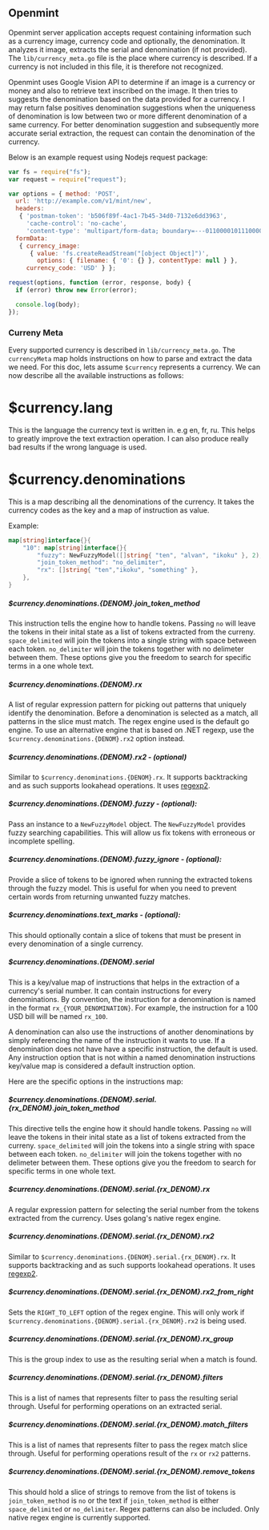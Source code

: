 ## Openmint

Openmint server application accepts request containing information such as a currency image, currency code and optionally,
the denomination. It analyzes it image, extracts the serial and denomination (if not provided). The `lib/currency_meta.go`
file is the place where currency is described. If a currency is not included in this file, 
it is therefore not recognized. 

Openmint uses Google Vision API to determine if an image is a currency or money and also 
to retrieve text inscribed on the image. It then tries to suggests the denomination
based on the data provided for a currency. I may return false positives denomination suggestions
when the uniqueness of denomination is low between two or more different denomination of a 
same currency. For better denomination suggestion and subsequently more accurate serial 
extraction, the request can contain the denomination of the currency. 

Below is an example request using Nodejs request package:

```js
var fs = require("fs");
var request = require("request");

var options = { method: 'POST',
  url: 'http://example.com/v1/mint/new',
  headers: 
   { 'postman-token': 'b506f89f-4ac1-7b45-34d0-7132e6dd3963',
     'cache-control': 'no-cache',
     'content-type': 'multipart/form-data; boundary=---011000010111000001101001' },
  formData: 
   { currency_image: 
      { value: 'fs.createReadStream("[object Object]")',
        options: { filename: { '0': {} }, contentType: null } },
     currency_code: 'USD' } };

request(options, function (error, response, body) {
  if (error) throw new Error(error);

  console.log(body);
});

```

### Curreny Meta

Every supported currency is described in `lib/currency_meta.go`. The `currencyMeta`
map holds instructions on how to parse and extract the data we need.
For this doc, lets assume `$currency` represents a currency. We can now describe all the available 
instructions as follows:

# $currency.lang
This is the language the currency text is written in. e.g en, fr, ru. This
helps to greatly improve the text extraction operation. I can also
produce really bad results if the wrong language is used.

# $currency.denominations
This is a map describing all the denominations of the currency. It
takes the currency codes as the key and a map of instruction as value.

Example:

```go
map[string]interface{}{
	"10": map[string]interface{}{
		"fuzzy": NewFuzzyModel([]string{ "ten", "alvan", "ikoku" }, 2),
		"join_token_method": "no_delimiter",
		"rx": []string{ "ten","ikoku", "something" },
	},
}
```

##### $currency.denominations.{DENOM}.join_token_method
This instruction tells the engine how to handle tokens. Passing `no` will
leave the tokens in their inital state as a list of tokens extracted from the curreny. `space_delimited` 
will join the tokens into a single string with space between each token. `no_delimiter` will join the tokens together
with no delimeter between them. These options give you the freedom to search for specific terms in a one
whole text.

##### $currency.denominations.{DENOM}.rx
A list of regular expression pattern for picking out patterns that uniquely
identify the denomination. Before a denomination is selected as a match, 
all patterns in the slice must match. The regex engine used is the default
go engine. To use an alternative engine that is based on .NET regexp, use
the `$currency.denominations.{DENOM}.rx2` option instead.

##### $currency.denominations.{DENOM}.rx2 - (optional)
Similar to `$currency.denominations.{DENOM}.rx`. It supports
backtracking and as such supports lookahead operations. It uses [regexp2](https://github.com/dlclark/regexp2). 

##### $currency.denominations.{DENOM}.fuzzy - (optional):
Pass an instance to a `NewFuzzyModel` object. The `NewFuzzyModel` provides fuzzy 
searching capabilities. This will allow us fix tokens with erroneous or incomplete spelling.

##### $currency.denominations.{DENOM}.fuzzy_ignore - (optional):
Provide a slice of tokens to be ignored when running the extracted
tokens through the fuzzy model. This is useful for when you need to
prevent certain words from returning unwanted fuzzy matches. 

##### $currency.denominations.text_marks - (optional): 
This should optionally contain a slice of tokens that must be
present in every denomination of a single currency.

##### $currency.denominations.{DENOM}.serial 
This is a key/value map of instructions that helps in the
extraction of a currency's serial number. It can contain instructions 
for every denominations. By convention, the instruction for a 
denomination is named in the format `rx_{YOUR_DENOMINATION}`. For example, the 
instruction for a 100 USD bill will be named `rx_100`. 

A denomination can also use the instructions of another
denominations by simply referencing the name of the instruction it wants to use. 
If a denomination does not have have a specific instruction, the default 
is used. Any instruction option that is not within a named denomination instructions
key/value map is considered a default instruction option. 

Here are the specific options in the instructions map:

##### $currency.denominations.{DENOM}.serial.{rx_DENOM}.join_token_method
This directive tells the engine how it should handle tokens. Passing `no` will
leave the tokens in their inital state as a list of tokens extracted from the curreny. `space_delimited` 
will join the tokens into a single string with space between each token. `no_delimiter` will join the tokens together
with no delimeter between them. These options give you the freedom to search for specific terms in one
whole text.

##### $currency.denominations.{DENOM}.serial.{rx_DENOM}.rx 
A regular expression pattern for selecting the serial number from 
the tokens extracted from the currency. Uses golang's native regex engine.

##### $currency.denominations.{DENOM}.serial.{rx_DENOM}.rx2
Similar to `$currency.denominations.{DENOM}.serial.{rx_DENOM}.rx`. It supports
backtracking and as such supports lookahead operations. It uses [regexp2](https://github.com/dlclark/regexp2). 

##### $currency.denominations.{DENOM}.serial.{rx_DENOM}.rx2_from_right
Sets the `RIGHT_TO_LEFT` option of the regex engine. This will only 
work if `$currency.denominations.{DENOM}.serial.{rx_DENOM}.rx2` is being used. 

##### $currency.denominations.{DENOM}.serial.{rx_DENOM}.rx_group
This is the group index to use as the resulting serial when a match is found.

##### $currency.denominations.{DENOM}.serial.{rx_DENOM}.filters
This is a list of names that represents filter to pass the resulting
serial through. Useful for performing operations on an extracted serial.

##### $currency.denominations.{DENOM}.serial.{rx_DENOM}.match_filters
This is a list of names that represents filter to pass the regex
match slice through. Useful for performing operations result of the `rx` or `rx2`
patterns.

##### $currency.denominations.{DENOM}.serial.{rx_DENOM}.remove_tokens
This should hold a slice of strings to remove from the list of tokens
is `join_token_method` is `no` or the text if `join_token_method` is either
`space_delimited` or `no_delimiter`. Regex patterns can also be included. 
Only native regex engine is currently supported. 

